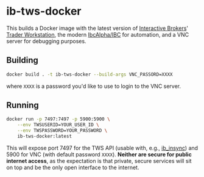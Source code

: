 # ib-tws-docker

This builds a Docker image with the latest version of [Interactive Brokers](https://interactivebrokers.com)' [Trader Workstation](https://www.interactivebrokers.com/en/index.php?f=5041), the modern [IbcAlpha/IBC](https://github.com/IbcAlpha/IBC) for automation, and a VNC server for debugging purposes.

## Building

```sh
docker build . -t ib-tws-docker --build-args VNC_PASSORD=XXXX
```

where `XXXX` is a password you'd like to use to login to the VNC server.

## Running

```sh
docker run -p 7497:7497 -p 5900:5900 \
    --env TWSUSERID=YOUR_USER_ID \
    --env TWSPASSWORD=YOUR_PASSWORD \
    ib-tws-docker:latest
```

This will expose port 7497 for the TWS API (usable with, e.g., [ib_insync](https://github.com/erdewit/ib_insync)) and 5900 for VNC (with default password `XXXX`). **Neither are secure for public internet access**, as the expectation is that private, secure services will sit on top and be the only open interface to the internet.
